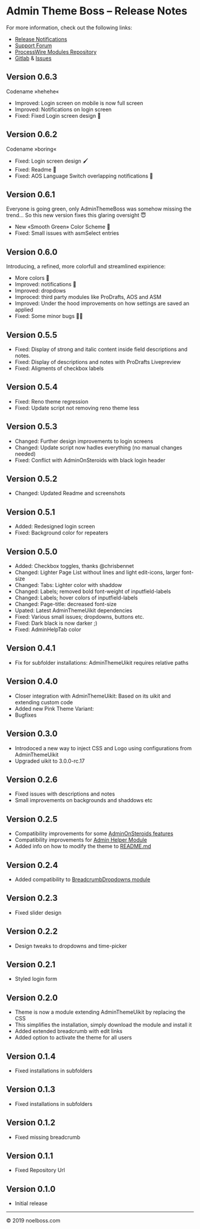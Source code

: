 # Admin Theme Boss – Release Notes

For more information, check out the following links:

* [Release Notifications](http://releases.noelboss.com/adminthemeboss/)
* [Support Forum](https://processwire.com/talk/topic/19574-admin-theme-boss-–-based-on-uikit-3/)
* [ProcessWire Modules Repository](http://modules.processwire.com/modules/admin-theme-uikit/)
* [Gitlab](https://github.com/noelboss/AdminThemeBoss) & [Issues](https://github.com/noelboss/AdminThemeBoss/issues)



## Version 0.6.3

Codename »hehehe«

* Improved: Login screen on mobile is now full screen
* Improved: Notifications on login screen
* Fixed: Fixed Login screen design 🤯


## Version 0.6.2

Codename »boring«

* Fixed: Login screen design 🖌
* Fixed: Readme 📄
* Fixed: AOS Language Switch overlapping notifications 💬


## Version 0.6.1

Everyone is going green, only AdminThemeBoss was somehow missing the trend… So this new version fixes this glaring oversight 😇

* New «Smooth Green» Color Scheme 💚
* Fixed: Small issues with asmSelect entries


## Version 0.6.0

Introducing, a refined, more colorfull and streamlined expirience:

* More colors 🎉
* Improved: notifications 📢
* Improved: dropdows
* Improced: third party modules like ProDrafts, AOS and ASM
* Improved: Under the hood improvements on how settings are saved an applied
* Fixed: Some minor bugs 🧨🦟


## Version 0.5.5

* Fixed: Display of strong and italic content inside field descriptions and notes.
* Fixed: Display of descriptions and notes with ProDrafts Livepreview
* Fixed: Aligments of checkbox labels


## Version 0.5.4

* Fixed: Reno theme regression
* Fixed: Update script not removing reno theme less


## Version 0.5.3

* Changed: Further design improvements to login screens
* Changed: Update script now hadles everything (no manual changes needed)
* Fixed: Conflict with AdminOnSteroids with black login header


## Version 0.5.2

* Changed: Updated Readme and screenshots


## Version 0.5.1

* Added: Redesigned login screen
* Fixed: Background color for repeaters


## Version 0.5.0

* Added: Checkbox toggles, thanks @chrisbennet
* Changed: Lighter Page List without lines and light edit-icons, larger font-size
* Changed: Tabs: Lighter color with shaddow
* Changed: Labels; removed bold font-weight of inputfield-labels
* Changed: Labels; hover colors of inputfield-labels
* Changed: Page-title: decreased font-size
* Upated: Latest AdminThemeUikit dependencies
* Fixed: Various small issues; dropdowns, buttons etc.
* Fixed: Dark black is now darker ;)
* Fixed: AdminHelpTab color


## Version 0.4.1

* Fix for subfolder installations: AdminThemeUikit requires relative paths


## Version 0.4.0

* Closer integration with AdminThemeUikit: Based on its uikit and extending custom code
* Added new Pink Theme Variant:
* Bugfixes


## Version 0.3.0

* Introdoced a new way to inject CSS and Logo using configurations from AdminThemeUikit
* Upgraded uikit to 3.0.0-rc.17


## Version 0.2.6

* Fixed issues with descriptions and notes
* Small improvements on backgrounds and shaddows etc


## Version 0.2.5

* Compatibility improvements for some [AdminOnSteroids features](https://modules.processwire.com/modules/admin-on-steroids/)
* Compatibility improvements for [Admin Helper Module](https://modules.processwire.com/modules/admin-help/)
* Added info on how to modify the theme to [README.md](README.md)


## Version 0.2.4

* Added compatibility to [BreadcrumbDropdowns module](https://modules.processwire.com/modules/breadcrumb-dropdowns/)


## Version 0.2.3

* Fixed slider design


## Version 0.2.2

* Design tweaks to dropdowns and time-picker


## Version 0.2.1

* Styled login form


## Version 0.2.0

* Theme is now a module extending AdminThemeUikit by replacing the CSS
* This simplifies the installation, simply download the module and install it
* Added extended breadcrumb with edit links
* Added option to activate the theme for all users


## Version 0.1.4

* Fixed installations in subfolders


## Version 0.1.3

* Fixed installations in subfolders


## Version 0.1.2

* Fixed missing breadcrumb


## Version 0.1.1

* Fixed Repository Url


## Version 0.1.0

* Initial release


---

© 2019 noelboss.com